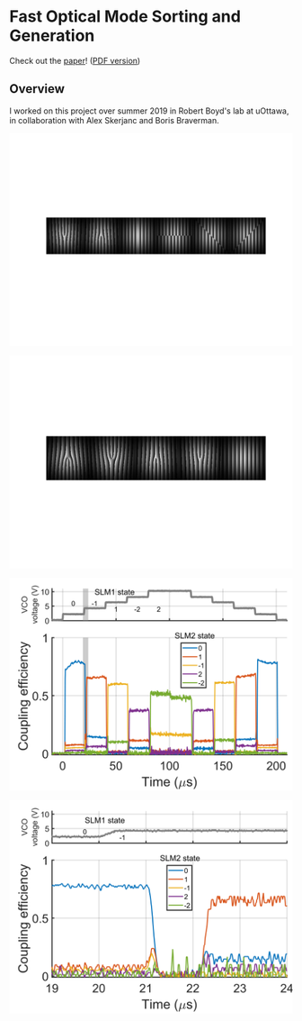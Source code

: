 # Fast Optical Mode Sorting and Generation

Check out the [paper](https://opg.optica.org/oe/fulltext.cfm?uri=oe-28-20-29112&id=439700)! ([PDF version]())

## Overview

I worked on this project over summer 2019 in Robert Boyd's lab at uOttawa, in collaboration with Alex Skerjanc and Boris Braverman.

![HG Modes](HGModeSLM.gif)

![LG Modes](LGModeSLM.gif)

![Mode Switching Overview](CouplingEfficiencyVsTime_20191005_Full_WithGrayRectangle.png)

![Mode Switching Detail](CouplingEfficiencyVsTime_20191005_Detail.png)
